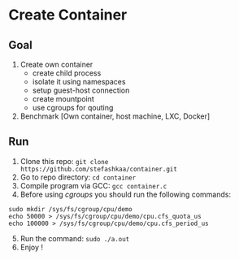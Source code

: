 # Create Container

## Goal

1. Create own container
    * create child process
    * isolate it using namespaces
    * setup guest-host connection
    * create mountpoint
    * use cgroups for qouting
2. Benchmark [Own container, host machine, LXC, Docker]

## Run

1. Clone this repo:
`git clone https://github.com/stefashkaa/container.git`
2. Go to repo directory:
`cd container`
3. Compile program via GCC:
`gcc container.c`
4. Before using *cgroups* you should run the following commands:
```
sudo mkdir /sys/fs/cgroup/cpu/demo
echo 50000 > /sys/fs/cgroup/cpu/demo/cpu.cfs_quota_us
echo 100000 > /sys/fs/cgroup/cpu/demo/cpu.cfs_period_us
```
5. Run the command:
`sudo ./a.out`
6. Enjoy !
